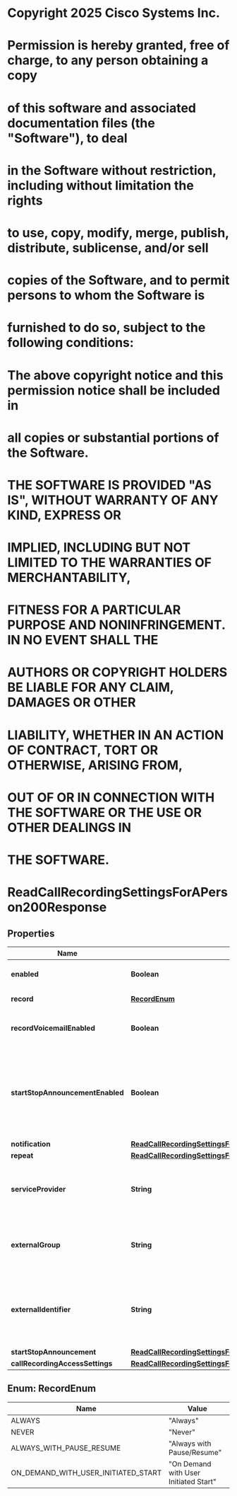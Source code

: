 <!--  Copyright 2025 Cisco Systems Inc.

Permission is hereby granted, free of charge, to any person obtaining a copy
of this software and associated documentation files (the "Software"), to deal
in the Software without restriction, including without limitation the rights
to use, copy, modify, merge, publish, distribute, sublicense, and/or sell
copies of the Software, and to permit persons to whom the Software is
furnished to do so, subject to the following conditions:

The above copyright notice and this permission notice shall be included in
all copies or substantial portions of the Software.

THE SOFTWARE IS PROVIDED "AS IS", WITHOUT WARRANTY OF ANY KIND, EXPRESS OR
IMPLIED, INCLUDING BUT NOT LIMITED TO THE WARRANTIES OF MERCHANTABILITY,
FITNESS FOR A PARTICULAR PURPOSE AND NONINFRINGEMENT. IN NO EVENT SHALL THE
AUTHORS OR COPYRIGHT HOLDERS BE LIABLE FOR ANY CLAIM, DAMAGES OR OTHER
LIABILITY, WHETHER IN AN ACTION OF CONTRACT, TORT OR OTHERWISE, ARISING FROM,
OUT OF OR IN CONNECTION WITH THE SOFTWARE OR THE USE OR OTHER DEALINGS IN
THE SOFTWARE.-->
# Copyright 2025 Cisco Systems Inc.
#
# Permission is hereby granted, free of charge, to any person obtaining a copy
# of this software and associated documentation files (the "Software"), to deal
# in the Software without restriction, including without limitation the rights
# to use, copy, modify, merge, publish, distribute, sublicense, and/or sell
# copies of the Software, and to permit persons to whom the Software is
# furnished to do so, subject to the following conditions:
#
# The above copyright notice and this permission notice shall be included in
# all copies or substantial portions of the Software.
#
# THE SOFTWARE IS PROVIDED "AS IS", WITHOUT WARRANTY OF ANY KIND, EXPRESS OR
# IMPLIED, INCLUDING BUT NOT LIMITED TO THE WARRANTIES OF MERCHANTABILITY,
# FITNESS FOR A PARTICULAR PURPOSE AND NONINFRINGEMENT. IN NO EVENT SHALL THE
# AUTHORS OR COPYRIGHT HOLDERS BE LIABLE FOR ANY CLAIM, DAMAGES OR OTHER
# LIABILITY, WHETHER IN AN ACTION OF CONTRACT, TORT OR OTHERWISE, ARISING FROM,
# OUT OF OR IN CONNECTION WITH THE SOFTWARE OR THE USE OR OTHER DEALINGS IN
# THE SOFTWARE.



# ReadCallRecordingSettingsForAPerson200Response


## Properties

| Name | Type | Description | Notes |
|------------ | ------------- | ------------- | -------------|
|**enabled** | **Boolean** | &#x60;true&#x60; if call recording is enabled. |  |
|**record** | [**RecordEnum**](#RecordEnum) | Call recording scenario. |  |
|**recordVoicemailEnabled** | **Boolean** | When &#x60;true&#x60;, voicemail messages are also recorded. |  |
|**startStopAnnouncementEnabled** | **Boolean** | When enabled, an announcement is played when call recording starts and an announcement is played when call recording ends. |  |
|**notification** | [**ReadCallRecordingSettingsForAPerson200ResponseNotification**](ReadCallRecordingSettingsForAPerson200ResponseNotification.md) |  |  |
|**repeat** | [**ReadCallRecordingSettingsForAPerson200ResponseRepeat**](ReadCallRecordingSettingsForAPerson200ResponseRepeat.md) |  |  |
|**serviceProvider** | **String** | Name of the service provider providing call recording service. |  |
|**externalGroup** | **String** | Group utilized by the service provider providing call recording service. |  |
|**externalIdentifier** | **String** | Unique person identifier utilized by the service provider providing call recording service. |  |
|**startStopAnnouncement** | [**ReadCallRecordingSettingsForAPerson200ResponseStartStopAnnouncement**](ReadCallRecordingSettingsForAPerson200ResponseStartStopAnnouncement.md) |  |  |
|**callRecordingAccessSettings** | [**ReadCallRecordingSettingsForAPerson200ResponseCallRecordingAccessSettings**](ReadCallRecordingSettingsForAPerson200ResponseCallRecordingAccessSettings.md) |  |  [optional] |



## Enum: RecordEnum

| Name | Value |
|---- | -----|
| ALWAYS | &quot;Always&quot; |
| NEVER | &quot;Never&quot; |
| ALWAYS_WITH_PAUSE_RESUME | &quot;Always with Pause/Resume&quot; |
| ON_DEMAND_WITH_USER_INITIATED_START | &quot;On Demand with User Initiated Start&quot; |



